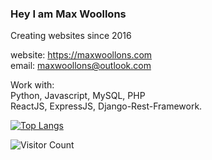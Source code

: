 



### Hey I am Max Woollons

Creating websites since 2016

website: https://maxwoollons.com <br>
email: maxwoollons@outlook.com


Work with:<br>
Python, Javascript, MySQL, PHP<br>
ReactJS, ExpressJS, Django-Rest-Framework.



[![Top Langs](https://github-readme-stats.vercel.app/api/top-langs/?username=maxwoollons&layout=compact)](https://github.com/anuraghazra/github-readme-stats)

![Visitor Count](https://profile-counter.glitch.me/maxwoollons/count.svg)
